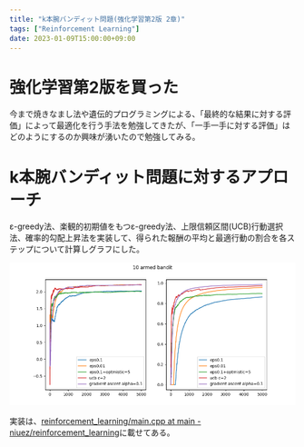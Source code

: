 ```yaml
---
title: "k本腕バンディット問題(強化学習第2版 2章)"
tags: ["Reinforcement Learning"]
date: 2023-01-09T15:00:00+09:00
---
```


# 強化学習第2版を買った

今まで焼きなまし法や遺伝的プログラミングによる、「最終的な結果に対する評価」によって最適化を行う手法を勉強してきたが、「一手一手に対する評価」はどのようにするのか興味が湧いたので勉強してみる。

# k本腕バンディット問題に対するアプローチ

ε-greedy法、楽観的初期値をもつε-greedy法、上限信頼区間(UCB)行動選択法、確率的勾配上昇法を実装して、得られた報酬の平均と最適行動の割合を各ステップについて計算しグラフにした。

![](./notes/reinforcement_img/k_armed_bandit.png)

実装は、[reinforcement\_learning/main.cpp at main - niuez/reinforcement\_learning](https://github.com/niuez/reinforcement_learning/blob/8240516bdfd47227fb44fd4f2f6524f6b1ab06b3/k-armed-bandit/main.cpp)に載せてある。


